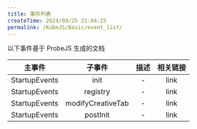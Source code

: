 ```yaml
---
title: 事件列表
createTime: 2024/09/25 21:04:25
permalink: /KubeJS/Basic/event_list/
---
```


以下事件基于 ProbeJS 生成的文档

|主事件|子事件|描述|相关链接|
|:-:|:-:|:-:|:-:|
|StartupEvents|init| - |link|
|StartupEvents|registry| - |link|
|StartupEvents|modifyCreativeTab| - |link|
|StartupEvents|postInit| - |link|
